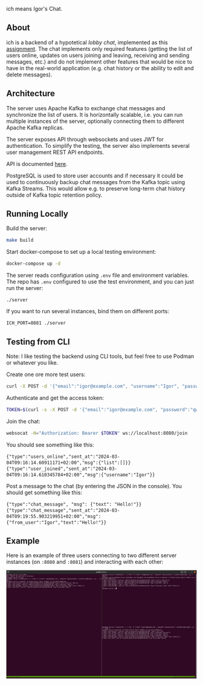 ich means Igor's Chat.

## About

ich is a backend of a hypotetical *lobby chat*, implemented as this [assignment](https://github.com/noice-com/developer-assignment). The chat implements only required features (getting the list of users online, updates on users joining and leaving, receiving and sending messages, etc.) and do not implement other features that would be nice to have in the real-world application (e.g. chat history or the ability to edit and delete messages).

## Architecture

The server uses Apache Kafka to exchange chat messages and synchronize the list of users. It is horizontally scalable, i.e. you can run multiple instances of the server, optionally connecting them to different Apache Kafka replicas.

The server exposes API through websockets and uses JWT for authentication. To simplify the testing, the server also implements several user management REST API endpoints.

API is documented [here](doc/api.md).

PostgreSQL is used to store user accounts and if necessary it could be used to continuously backup chat messages from the Kafka topic using Kafka Streams. This would allow e.g. to preserve long-term chat history outside of Kafka topic retention policy. 

## Running Locally

Build the server:

```bash
make build
```

Start docker-compose to set up a local testing environment:
```bash
docker-compose up -d
```

The server reads configuration using `.env` file and environment variables. The repo has `.env` configured to use the test environment, and you can just run the server:

```
./server
```

If you want to run several instances, bind them on different ports:

```
ICH_PORT=8081 ./server
```

## Testing from CLI

Note: I like testing the backend using CLI tools, but feel free to use Podman or whatever you like.

Create one ore more test users:
```bash
curl -X POST -d '{"email":"igor@example.com", "username":"Igor", "password":"qwerty123456"}' localhost:8080/createUser
```

Authenticate and get the access token:
```bash
TOKEN=$(curl -s -X POST -d '{"email":"igor@example.com", "password":"qwerty123456"}' localhost:8080/login | jq -r '.token')
```

Join the chat:
```bash
websocat -H="Authorization: Bearer $TOKEN" ws://localhost:8080/join
```

You should see something like this:

```
{"type":"users_online","sent_at":"2024-03-04T09:16:14.60911171+02:00","msg":{"list":[]}}
{"type":"user_joined","sent_at":"2024-03-04T09:16:14.610345784+02:00","msg":{"username":"Igor"}}
```

Post a message to the chat (by entering the JSON in the console). You should get something like this:

```
{"type":"chat_message", "msg": {"text": "Hello!"}}
{"type":"chat_message","sent_at":"2024-03-04T09:19:55.903219951+02:00","msg":{"from_user":"Igor","text":"Hello!"}}
```

## Example

Here is an example of three users connecting to two different server instances (on `:8080` and `:8081`) and interacting with each other:

![Example](doc/screenshot.png)